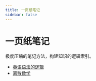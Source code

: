 ```yaml
---
title: 一页纸笔记
sidebar: false
---
```


# 一页纸笔记

极度压缩的笔记方法，构建知识的逻辑索引。

- [英语语法的逻辑](./one-page-for-english-notes)
- [离散数学](./discrete-mathematics)
